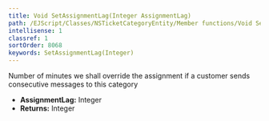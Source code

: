```yaml
---
title: Void SetAssignmentLag(Integer AssignmentLag)
path: /EJScript/Classes/NSTicketCategoryEntity/Member functions/Void SetAssignmentLag(Integer p_0)
intellisense: 1
classref: 1
sortOrder: 8068
keywords: SetAssignmentLag(Integer)
---
```



Number of minutes we shall override the assignment if a customer sends consecutive messages to this category



* **AssignmentLag:** Integer
* **Returns:** Integer


